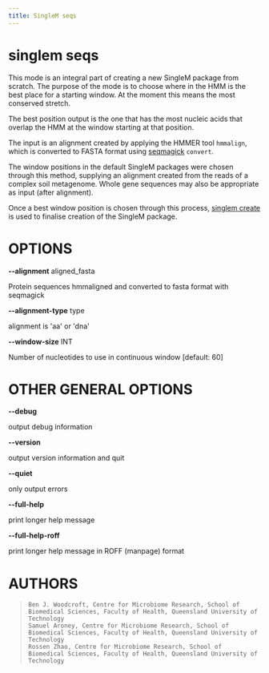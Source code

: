 ```yaml
---
title: SingleM seqs
---
```

# singlem seqs
This mode is an integral part of creating a new SingleM package from scratch. The purpose of the mode is to choose where in the HMM is the best place for a starting window. At the moment this means the most conserved stretch.

The best position output is the one that has the most nucleic acids that overlap the HMM at the window starting at that position.

The input is an alignment created by applying the HMMER tool `hmmalign`, which is converted to FASTA format using [seqmagick](https://github.com/fhcrc/seqmagick) `convert`.

The window positions in the default SingleM packages were chosen through this method, supplying an alignment created from the reads of a complex soil metagenome. Whole gene sequences may also be appropriate as input (after alignment).

Once a best window position is chosen through this process, [singlem create](/advanced/create) is used to finalise creation of the SingleM package.

OPTIONS
=======

**\--alignment** aligned_fasta

  Protein sequences hmmaligned and converted to fasta format with
    seqmagick

**\--alignment-type** type

  alignment is \'aa\' or \'dna\'

**\--window-size** INT

  Number of nucleotides to use in continuous window [default: 60]

OTHER GENERAL OPTIONS
=====================

**\--debug**

  output debug information

**\--version**

  output version information and quit

**\--quiet**

  only output errors

**\--full-help**

  print longer help message

**\--full-help-roff**

  print longer help message in ROFF (manpage) format

AUTHORS
=======

>     Ben J. Woodcroft, Centre for Microbiome Research, School of Biomedical Sciences, Faculty of Health, Queensland University of Technology
>     Samuel Aroney, Centre for Microbiome Research, School of Biomedical Sciences, Faculty of Health, Queensland University of Technology
>     Rossen Zhao, Centre for Microbiome Research, School of Biomedical Sciences, Faculty of Health, Queensland University of Technology
